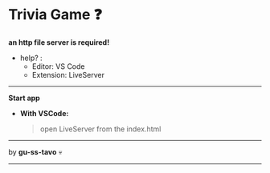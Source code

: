 # Trivia Game :question:
**an http file server is required!**
- help? :
    - Editor: VS Code
    - Extension: LiveServer
---

**Start app**

- **With VSCode:**
  > open LiveServer from the index.html

---

by **gu-ss-tavo** :skull:

---
